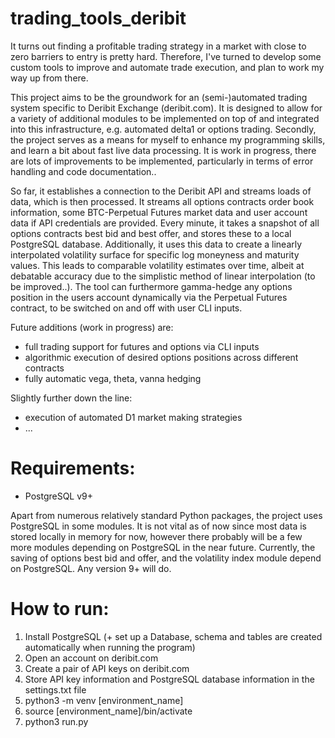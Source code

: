 # trading_tools_deribit
It turns out finding a profitable trading strategy in a market with close to zero barriers to entry is pretty hard. Therefore, I've turned to develop some custom tools to improve and automate trade execution, and plan to work my way up from there. 

This project aims to be the groundwork for an (semi-)automated trading system specific to Deribit Exchange (deribit.com). It is designed to allow for a variety of additional modules to be implemented on top of and integrated into this infrastructure, e.g. automated delta1 or options trading. Secondly, the project serves as a means for myself to enhance my programming skills, and learn a bit about fast live data processing. It is work in progress, there are lots of improvements to be implemented, particularly in terms of error handling and code documentation..

So far, it establishes a connection to the Deribit API and streams loads of data, which is then processed. 
It streams all options contracts order book information, some BTC-Perpetual Futures market data and user account data if API credentials are provided. 
Every minute, it takes a snapshot of all options contracts best bid and best offer, and stores these to a local PostgreSQL database. Additionally, it uses this data to create a linearly interpolated volatility surface for specific log moneyness and maturity values. This leads to comparable volatility estimates over time, albeit at debatable accuracy due to the simplistic method of linear interpolation (to be improved..).
The tool can furthermore gamma-hedge any options position in the users account dynamically via the Perpetual Futures contract, to be switched on and off with user CLI inputs.

Future additions (work in progress) are:
- full trading support for futures and options via CLI inputs
- algorithmic execution of desired options positions across different contracts
- fully automatic vega, theta, vanna hedging

Slightly further down the line:
- execution of automated D1 market making strategies
- ...

# Requirements:
- PostgreSQL v9+

Apart from numerous relatively standard Python packages, the project uses PostgreSQL in some modules. It is not vital as of now since most data is stored locally in memory for now, however there probably will be a few more modules depending on PostgreSQL in the near future. 
Currently, the saving of options best bid and offer, and the volatility index module depend on PostgreSQL. Any version 9+ will do.

# How to run:

1. Install PostgreSQL (+ set up a Database, schema and tables are created automatically when running the program)
2. Open an account on deribit.com
3. Create a pair of API keys on deribit.com
4. Store API key information and PostgreSQL database information in the settings.txt file
5. python3 -m venv [environment_name]
6. source [environment_name]/bin/activate
7. python3 run.py
